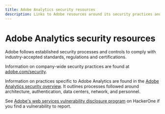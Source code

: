 ```yaml
---
title: Adobe Analytics security resources
description: Links to Adobe resources around its security practices and recovery plans.
---
```


# Adobe Analytics security resources

Adobe follows established security processes and controls to comply with industry-accepted standards, regulations and certifications.

Information on company-wide security practices are found at [adobe.com/security](https://adobe.com/security.html).

Information on practices specific to Adobe Analytics are found in the [Adobe Analytics security overview](https://www.adobe.com/content/dam/acom/en/security/pdfs/ADB-AnalyticsSecurity-WP.pdf). It outlines processes followed around architecture, authentication, data centers, network, and personnel.

See [Adobe's web services vulnerability disclosure program](https://hackerone.com/adobe) on HackerOne if you find a vulnerability to report.
